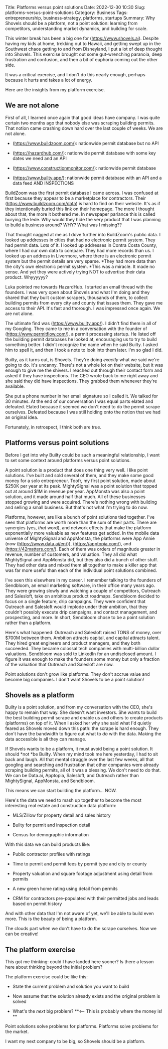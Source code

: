 Title: Platforms versus point solutions
Date: 2022-12-30 10:30
Slug: platforms-versus-point-solutions
Category: Business
Tags: entrepreneurship, business-strategy, platforms, startups
Summary: Why Shovels should be a platform, not a point solution: learning from competitors, understanding market dynamics, and building for scale.

This winter break has been a big one for (https://www.shovels.ai). Despite having my kids at home, trekking out to Hawaii, and getting swept up in the Southwest chaos getting to and from Disneyland, I put a lot of deep thought into Shovels. This exercise brought out some gut-wrenching paranoia, deep frustration and confusion, and then a bit of euphoria coming out the other side.

It was a critical exercise, and I don't do this nearly enough, perhaps because it hurts and takes a lot of energy.

Here are the insights from my platform exercise.

## We are not alone

First of all, I learned once again that good ideas have company. I was quite certain two months ago that nobody else was scraping building permits. That notion came crashing down hard over the last couple of weeks. We are not alone.

- (https://www.buildzoom.com/): nationwide permit database but no API

- (https://hazardhub.com/): nationwide permit database with some key dates we need and an API

- (https://www.constructionmonitor.com/): nationwide permit database

- (https://www.builty.app/): nationwide permit database with an API and a data feed AND INSPECTIONS

BuildZoom was the first permit database I came across. I was confused at first because they appear to be a marketplace for contractors. Their (https://www.buildzoom.com/data) is hard to find on their website. It's as if they intentionally buried this link on their homepage. The more I thought about that, the more it bothered me. In newspaper parlance this is called burying the lede. Why would they hide the very product that I was planning to build a business around? WHY? What was I missing??

That thought nagged at me as I dove further into BuildZoom's public data. I looked up addresses in cities that had no electronic permit system. They had permit data. Lots of it. I looked up addresses in Contra Costa County, where I had our own data to compare. They had more records than us. I looked up an address in Livermore, where there is an electronic permit system but the permit details are very sparse. *They had more data than the city's own electronic permit system. *This was a miracle. It made no sense. And yet they were actively trying NOT to advertise their data product. Whyyyyyy?

Luka pointed me towards HazardHub. I started an email thread with the founders. I was very open about Shovels and what I'm doing and they shared that they built custom scrapers, thousands of them, to collect building permits from every city and county that issues them. They gave me access to their API. It's fast and thorough. I was impressed once again. We are not alone.

The ultimate find was (https://www.builty.app/). I didn't find them in all of my Googling. They came to me in a conversation with the founder of (https://www.permitflow.com/), a permit processing startup. He listed off the building permit databases he looked at, encouraging us to try to build something better. I didn't recognize the name when he said Builty. I asked him to spell it, and then I took a note to look into them later. I'm so glad I did.

Builty, as it turns out, is Shovels. They're doing *exactly* what we said we're going to do. It's uncanny. There's not a whole lot on their website, but it was enough to give me the shivers. I reached out through their contact form and asked if they have inspections. The CEO wrote back to me right away and she said they did have inspections. They grabbed them whenever they're available.

She put a phone number in her email signature so I called it. We talked for 30 minutes. At the end of our conversation I was equal parts elated and defeated. Elated because it seemed we don't need to do the permit scrape ourselves. Defeated because I was still holding onto the notion that we had an original idea.

Fortunately, in retrospect, I think both are true.

## Platforms versus point solutions

Before I get into why Builty could be such a meaningful relationship, I want to set some context around platforms versus point solutions.

A point solution is a product that does one thing very well. I like point solutions. I've built and sold several of them, and they make some good money for a solo entrepreneur. Toofr, my first point solution, made about $250K per year at its peak. MightySignal was a point solution that topped out at around $1M in revenue per year. AppMonsta was also a point solution, and it made around half that much. All of these businesses stopped growing and were acquired. There's nothing wrong with building and selling a small business. But that's not what I'm trying to do now.

Platforms, however, are like a bunch of point solutions tied together. I've seen that platforms are worth more than the sum of their parts. There are synergies (yes, *that* word), and network effects that make the platform exponentially more valuable as new features get added. In the mobile data universe of MightySignal and AppMonsta, the platforms were App Annie (now (https://www.data.ai/en/)), (https://apptopia.com/), and (https://42matters.com/). Each of them was orders of magnitude greater in revenue, number of customers, and valuation. They all did what MightySignal and AppMonsta did, but they also did a bunch of other stuff. They had other data and mixed them all together to make a killer app that was far more useful than each of the individual point solutions combined.

I've seen this elsewhere in my career. I remember talking to the founders of Sendbloom, an email marketing software, in their office many years ago. They were growing slowly and watching a couple of competitors, Outreach and Salesloft, take on ambitious product roadmaps. Sendbloom decided to focus on a single feature, drip campaigns. They were confident that Outreach and Salesloft would implode under their ambition, that they couldn't possibly execute drip campaigns, and contact management, and prospecting, and more. In short, Sendbloom chose to be a point solution rather than a platform.

Here's what happened: Outreach and Salesloft raised TONS of money, over $700M between them. Ambition attracts capital, and capital attracts talent. They hired great engineers and product managers, and they both succeeded. They became colossal tech companies with multi-billion dollar valuations. Sendbloom was sold to LinkedIn for an undisclosed amount. I figure it was enough to make the founders some money but only a fraction of the valuation that Outreach and Salesloft are now.

Point solutions don't grow like platforms. They don't accrue value and become big companies. I don't want Shovels to be a point solution!

## Shovels as a platform

Builty is a point solution, and from my conversation with the CEO, she's happy to remain that way. She doesn't want investors. She wants to build the best building permit scrape and enable us and others to create products (platforms) on top of it. When I asked her why she said what I'd quietly feared as Shovels moved down this path: the scrape is hard enough. They don't have the bandwidth to figure out what to *do* with the data. Making the data accessible is all they can manage.

If Shovels wants to be a platform, it must avoid being a point solution. It should *not *be Builty. When my mind took me here yesterday, I had to sit back and laugh. All that mental struggle over the last few weeks, all that googling and searching and frustration that other companies were already scraping building permits, all of it was a blessing. We don't need to do that. We can be Data.ai, Apptopia, Salesloft, and Outreach rather than MightySignal, AppMonsta, and Sendbloom.

This means we can start building the platform... NOW.

Here's the data we need to mash up together to become the most interesting real estate and construction data platform:

- MLS/Zillow for property detail and sales history

- Builty for permit and inspection detail

- Census for demographic information

With this data we can build products like:

- Public contractor profiles with ratings

- Time to permit and permit fees by permit type and city or county

- Property valuation and square footage adjustment using detail from permits

- A new green home rating using detail from permits

- CRM for contractors pre-populated with their permitted jobs and leads based on permit history

And with other data that I'm not aware of yet, we'll be able to build even more. This is the beauty of being a platform.

The clouds part when we don't have to do the scrape ourselves. Now we can be creative!

## The platform exercise

This got me thinking: could I have landed here sooner? Is there a lesson here about thinking beyond the initial problem?

The platform exercise could be like this:

- State the current problem and solution you want to build

- Now assume that the solution already exists and the original problem is solved

- What's the *next* big problem? **<-- This is probably where the money is! **

Point solutions solve problems for platforms. Platforms solve problems for the market.

I want my next company to be big, so Shovels should be a platform.